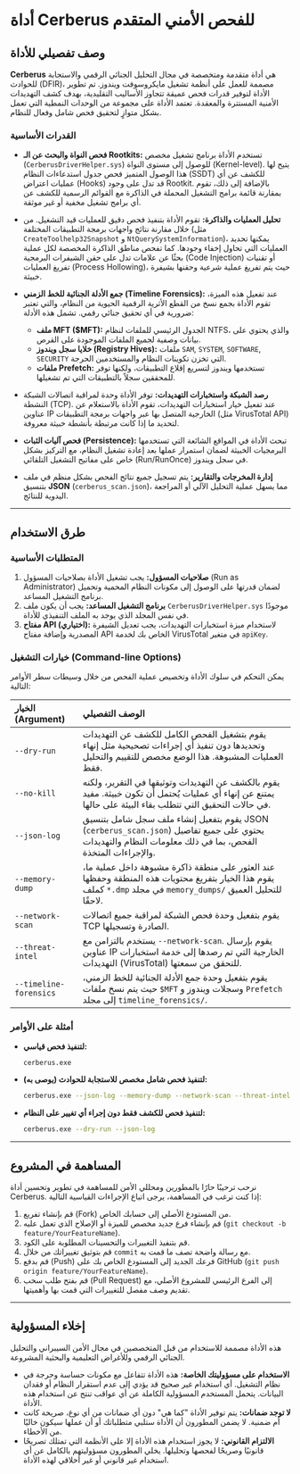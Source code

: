 # أداة Cerberus للفحص الأمني المتقدم

## وصف تفصيلي للأداة

**Cerberus** هي أداة متقدمة ومتخصصة في مجال التحليل الجنائي الرقمي والاستجابة للحوادث (DFIR)، مصممة للعمل على أنظمة تشغيل مايكروسوفت ويندوز. تم تطوير الأداة لتوفير قدرات فحص عميقة تتجاوز الأساليب التقليدية، بهدف كشف التهديدات الأمنية المستترة والمعقدة. تعتمد الأداة على مجموعة من الوحدات النمطية التي تعمل بشكل متوازٍ لتحقيق فحص شامل وفعال للنظام.

### القدرات الأساسية

-   **فحص النواة والبحث عن الـ Rootkits:**
    تستخدم الأداة برنامج تشغيل مخصص (`CerberusDriverHelper.sys`) للوصول إلى مستوى النواة (Kernel-level). يتيح لها هذا الوصول المتميز فحص جدول استدعاءات النظام (SSDT) للكشف عن أي عمليات اعتراض (Hooks) قد تدل على وجود Rootkit. بالإضافة إلى ذلك، تقوم بمقارنة قائمة برامج التشغيل المحملة في الذاكرة مع القوائم الرسمية للكشف عن أي برامج تشغيل مخفية أو غير موثقة.

-   **تحليل العمليات والذاكرة:**
    تقوم الأداة بتنفيذ فحص دقيق للعمليات قيد التشغيل. من خلال مقارنة نتائج واجهات برمجة التطبيقات المختلفة (مثل `CreateToolhelp32Snapshot` و `NtQuerySystemInformation`)، يمكنها تحديد العمليات التي تحاول إخفاء وجودها. كما تفحص مناطق الذاكرة المخصصة لكل عملية بحثًا عن علامات تدل على حقن الشيفرات البرمجية (Code Injection) أو تقنيات تفريغ العمليات (Process Hollowing)، حيث يتم تفريغ عملية شرعية وحقنها بشيفرة خبيثة.

-   **جمع الأدلة الجنائية للخط الزمني (Timeline Forensics):**
    عند تفعيل هذه الميزة، تقوم الأداة بجمع نسخ من القطع الأثرية الرقمية الحيوية من النظام، والتي تعتبر ضرورية في أي تحقيق جنائي رقمي. تشمل هذه الأدلة:
    * **ملف MFT ($MFT):** الجدول الرئيسي للملفات لنظام NTFS، والذي يحتوي على بيانات وصفية لجميع الملفات الموجودة على القرص.
    * **خلايا سجل ويندوز (Registry Hives):** ملفات `SAM`, `SYSTEM`, `SOFTWARE`, `SECURITY` التي تخزن تكوينات النظام والمستخدمين الحرجة.
    * **ملفات Prefetch:** تستخدمها ويندوز لتسريع إقلاع التطبيقات، ولكنها توفر للمحققين سجلاً بالتطبيقات التي تم تشغيلها.

-   **رصد الشبكة واستخبارات التهديدات:**
    توفر الأداة وحدة لمراقبة اتصالات الشبكة النشطة (TCP). عند تفعيل خيار استخبارات التهديدات، تقوم الأداة بالاستعلام عن عناوين IP الخارجية المتصل بها عبر واجهات برمجة التطبيقات (مثل VirusTotal API) لتحديد ما إذا كانت مرتبطة بأنشطة خبيثة معروفة.

-   **فحص آليات الثبات (Persistence):**
    تبحث الأداة في المواقع الشائعة التي تستخدمها البرمجيات الخبيثة لضمان استمرار عملها بعد إعادة تشغيل النظام، مع التركيز بشكل خاص على مفاتيح التشغيل التلقائي (Run/RunOnce) في سجل ويندوز.

-   **إدارة المخرجات والتقارير:**
    يتم تسجيل جميع نتائج الفحص بشكل منظم في ملف بتنسيق **JSON** (`cerberus_scan.json`)، مما يسهل عملية التحليل الآلي أو المراجعة اليدوية للنتائج.

---

## طرق الاستخدام

### المتطلبات الأساسية
1.  **صلاحيات المسؤول:** يجب تشغيل الأداة بصلاحيات المسؤول (Run as Administrator) لضمان قدرتها على الوصول إلى مكونات النظام المحمية وتحميل برنامج التشغيل المساعد.
2.  **برنامج التشغيل المساعد:** يجب أن يكون ملف `CerberusDriverHelper.sys` موجودًا في نفس المجلد الذي يوجد به الملف التنفيذي للأداة.
3.  **مفتاح API (اختياري):** لاستخدام ميزة استخبارات التهديدات، يجب تعديل الشيفرة المصدرية وإضافة مفتاح API الخاص بك لخدمة VirusTotal في متغير `apiKey`.

### خيارات التشغيل (Command-line Options)

يمكن التحكم في سلوك الأداة وتخصيص عملية الفحص من خلال وسيطات سطر الأوامر التالية:

| الخيار (Argument) | الوصف التفصيلي |
| :--- | :--- |
| `--dry-run` | يقوم بتشغيل الفحص الكامل للكشف عن التهديدات وتحديدها دون تنفيذ أي إجراءات تصحيحية مثل إنهاء العمليات المشبوهة. هذا الوضع مخصص للتقييم والتحليل فقط. |
| `--no-kill` | يقوم بالكشف عن التهديدات وتوثيقها في التقرير، ولكنه يمتنع عن إنهاء أي عمليات يُحتمل أن تكون خبيثة. مفيد في حالات التحقيق التي تتطلب بقاء البيئة على حالها. |
| `--json-log` | يقوم بتفعيل إنشاء ملف سجل شامل بتنسيق JSON (`cerberus_scan.json`) يحتوي على جميع تفاصيل الفحص، بما في ذلك معلومات النظام والتهديدات والإجراءات المتخذة. |
| `--memory-dump` | عند العثور على منطقة ذاكرة مشبوهة داخل عملية ما، يقوم هذا الخيار بتفريغ محتويات هذه المنطقة وحفظها كملف `*.dmp` في مجلد `memory_dumps/` للتحليل العميق لاحقًا. |
| `--network-scan` | يقوم بتفعيل وحدة فحص الشبكة لمراقبة جميع اتصالات TCP الصادرة وتسجيلها. |
| `--threat-intel` | يستخدم بالتزامن مع `--network-scan`. يقوم بإرسال عناوين IP الخارجية التي تم رصدها إلى خدمة استخبارات التهديدات (VirusTotal) للتحقق من سمعتها. |
| `--timeline-forensics` | يقوم بتفعيل وحدة جمع الأدلة الجنائية للخط الزمني، حيث يتم نسخ ملفات `$MFT` وسجلات ويندوز و `Prefetch` إلى مجلد `timeline_forensics/`. |

### أمثلة على الأوامر

* **لتنفيذ فحص قياسي:**
    ```bash
    cerberus.exe
    ```

* **لتنفيذ فحص شامل مخصص للاستجابة للحوادث (يوصى به):**
    ```bash
    cerberus.exe --json-log --memory-dump --network-scan --threat-intel --timeline-forensics
    ```

* **لتنفيذ فحص للكشف فقط دون إجراء أي تغيير على النظام:**
    ```bash
    cerberus.exe --dry-run --json-log
    ```

---

## المساهمة في المشروع

نرحب ترحيبًا حارًا بالمطورين ومحللي الأمن للمساهمة في تطوير وتحسين أداة Cerberus. إذا كنت ترغب في المساهمة، يرجى اتباع الإجراءات القياسية التالية:

1.  قم بإنشاء تفريع (Fork) من المستودع الأصلي إلى حسابك الخاص.
2.  قم بإنشاء فرع جديد مخصص للميزة أو الإصلاح الذي تعمل عليه (`git checkout -b feature/YourFeatureName`).
3.  قم بتنفيذ التغييرات والتحسينات المطلوبة على الكود.
4.  قم بتوثيق تغييراتك من خلال `commit` مع رسالة واضحة تصف ما قمت به.
5.  قم بدفع (Push) فرعك الجديد إلى المستودع الخاص بك على GitHub (`git push origin feature/YourFeatureName`).
6.  قم بفتح طلب سحب (Pull Request) إلى الفرع الرئيسي للمشروع الأصلي، مع تقديم وصف مفصل للتغييرات التي قمت بها وأهميتها.

---

## إخلاء المسؤولية

هذه الأداة مصممة للاستخدام من قبل المتخصصين في مجال الأمن السيبراني والتحليل الجنائي الرقمي وللأغراض التعليمية والبحثية المشروعة.

-   **الاستخدام على مسؤوليتك الخاصة:** هذه الأداة تتفاعل مع مكونات حساسة وحرجة في نظام التشغيل. أي استخدام غير صحيح قد يؤدي إلى عدم استقرار النظام أو فقدان البيانات. يتحمل المستخدم المسؤولية الكاملة عن أي عواقب تنتج عن استخدام هذه الأداة.
-   **لا توجد ضمانات:** يتم توفير الأداة "كما هي" دون أي ضمانات من أي نوع، صريحة كانت أم ضمنية. لا يضمن المطورون أن الأداة ستلبي متطلباتك أو أن عملها سيكون خاليًا من الأخطاء.
-   **الالتزام القانوني:** لا يجوز استخدام هذه الأداة إلا على الأنظمة التي تمتلك تصريحًا قانونيًا وصريحًا لفحصها وتحليلها. يخلي المطورون مسؤوليتهم بالكامل عن أي استخدام غير قانوني أو غير أخلاقي لهذه الأداة.
